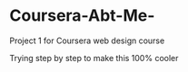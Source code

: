 # Coursera-Abt-Me-
Project 1 for Coursera web design course

Trying step by step to make this 100% cooler
